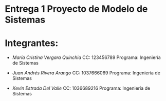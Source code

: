 # Entrega 1 Proyecto de Modelo de Sistemas

# Integrantes:
- *María Cristina Vergara Quinchia*
  CC: 123456789
  Programa: Ingeniería de Sistemas
  
- *Juan Andrés Rivera Arango*
  CC: 1037666069
  Programa: Ingeniería de Sistemas

- *Kevin Estrada Del Valle* 
  CC: 1036689216
  Programa: Ingeniería de Sistemas
